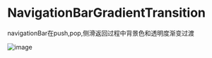 # NavigationBarGradientTransition
navigationBar在push,pop,侧滑返回过程中背景色和透明度渐变过渡

![image](http://note.youdao.com/yws/api/personal/file/WEB68798635feabe2dceb7d8e3eaf711eef?method=download&shareKey=6d2e3b0854ca50bb33f693ae4162b549)
